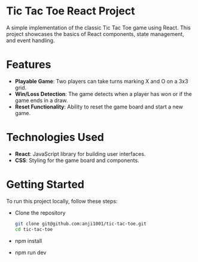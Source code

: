 # Tic Tac Toe React Project

A simple implementation of the classic Tic Tac Toe game using React. This project showcases the basics of React components, state management, and event handling.

# Features

- **Playable Game**: Two players can take turns marking X and O on a 3x3 grid.
- **Win/Loss Detection**: The game detects when a player has won or if the game ends in a draw.
- **Reset Functionality**: Ability to reset the game board and start a new game.

# Technologies Used

- **React**: JavaScript library for building user interfaces.
- **CSS**: Styling for the game board and components.

# Getting Started

To run this project locally, follow these steps:

- Clone the repository

   ```bash
   git clone git@github.com:anji1001/tic-tac-toe.git
   cd tic-tac-toe

- npm install
- npm run dev
